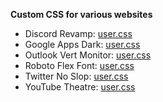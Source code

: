 **Custom CSS for various websites**

- Discord Revamp: [user.css](https://ruukulada.github.io/DiscordRevamp/theme.user.css)
- Google Apps Dark: [user.css](https://ruukulada.github.io/CustomCss/gappsdark.user.css)
- Outlook Vert Monitor: [user.css](https://ruukulada.github.io/CustomCss/outlookvertmonitor.user.css)
- Roboto Flex Font: [user.css](https://ruukulada.github.io/CustomCss/robotoflexfont.user.css)
- Twitter No Slop: [user.css](https://ruukulada.github.io/CustomCss/twitternoslop.user.css)
- YouTube Theatre: [user.css](https://ruukulada.github.io/CustomCss/youtubetheatre.user.css)
